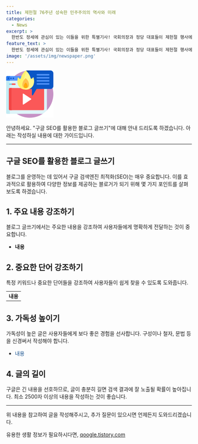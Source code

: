 ```yaml
---
title: 제헌절 76주년 성숙한 민주주의의 역사와 미래
categories:
  - News
excerpt: >
  한반도 정세에 관심이 있는 이들을 위한 특별기사! 국회의장과 정당 대표들이 제헌절 행사에 참석하여 함께 기념촬영을 하며 한미동맹의 중요성을 강조했습니다. 양 정당의 지도자들이 한자리에 모여 통일과 평화의 가치를 함께 되새기는 장면에 이목 집중!
feature_text: >
  한반도 정세에 관심이 있는 이들을 위한 특별기사! 국회의장과 정당 대표들이 제헌절 행사에 참석하여 함께 기념촬영을 하며 한미동맹의 중요성을 강조했습니다. 양 정당의 지도자들이 한자리에 모여 통일과 평화의 가치를 함께 되새기는 장면에 이목 집중!
image: '/assets/img/newspaper.png'
---
```


<p><img src="/assets/img/news.png" alt="rentncar 속보" /></p>

<p>안녕하세요. "구글 SEO를 활용한 블로그 글쓰기"에 대해 안내 드리도록 하겠습니다. 아래는 작성하실 내용에 대한 가이드입니다.</p>

<hr />

<h2 data-ke-size="size26">구글 SEO를 활용한 블로그 글쓰기</h2>

<p data-ke-size="size16">블로그를 운영하는 데 있어서 구글 검색엔진 최적화(SEO)는 매우 중요합니다. 이를 효과적으로 활용하여 다양한 정보를 제공하는 블로거가 되기 위해 몇 가지 포인트를 살펴보도록 하겠습니다.</p>

<h2>1. 주요 내용 강조하기</h2>

<p data-ke-size="size16">블로그 글쓰기에서는 주요한 내용을 강조하여 사용자들에게 명확하게 전달하는 것이 중요합니다.</p>

<ul>
  <li><b>내용</b></li>
</ul>

<h2>2. 중요한 단어 강조하기</h2>

<p data-ke-size="size16">특정 키워드나 중요한 단어들을 강조하여 사용자들이 쉽게 찾을 수 있도록 도와줍니다.</p>

<table>
  <tr>
    <td style="text-align: center; height: 17px;"><b>내용</b></td>
  </tr>
</table>

<h2>3. 가독성 높이기</h2>

<p data-ke-size="size16">가독성이 높은 글은 사용자들에게 보다 좋은 경험을 선사합니다. 구성이나 철자, 문법 등을 신경써서 작성해야 합니다.</p>

<ul>
  <li><span style="color: #1a5490;">내용</span></li>
</ul>

<h2>4. 글의 길이</h2>

<p data-ke-size="size16">구글은 긴 내용을 선호하므로, 글이 충분히 길면 검색 결과에 잘 노출될 확률이 높아집니다. 최소 2500자 이상의 내용을 작성하는 것이 좋습니다.</p>

<hr />

<p>위 내용을 참고하여 글을 작성해주시고, 추가 질문이 있으시면 언제든지 도와드리겠습니다.</p>
유용한 생활 정보가 필요하시다면, <a href="https://qoogle.tistory.com" rel="dofollow">qoogle.tistory.com</a>


